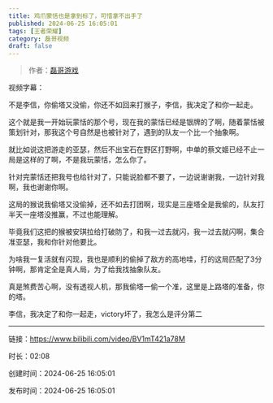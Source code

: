```yaml
---
title: 鸡爪蒙恬也是拿到标了，可惜拿不出手了
published: 2024-06-25 16:05:01
tags: [王者荣耀]
category: 磊哥视频
draft: false
---
```



> 作者：[磊哥游戏](https://space.bilibili.com/268941858?spm_id_from=333.788.upinfo.head.click)

视频字幕：

不是李信，你偷塔又没偷，你还不如回来打猴子，李信，我决定了和你一起走。

这个就是我一开始玩蒙恬的那个号，现在我的蒙恬已经是银牌的了啊，随着蒙恬被策划针对，那我这个号自然是也被针对了，遇到的队友一个比一个抽象啊。

就比如说这把游走的亚瑟，然后不出宝石在野区打野啊，中单的蔡文姬已经不止一局是这样的了啊，不是我玩蒙恬，怎么你了。

针对完蒙恬还把我号也给针对了，只能说脸都不要了，一边说谢谢我，一边针对我啊，我也谢谢你啊。

这局的猴说我偷塔又没偷掉，还不如去打团啊，现实是三座塔全是我偷的，队友打半天一座塔没推赢，不过也能理解。

毕竟我们这把的猴被安琪拉给打破防了，和我一过去就闪，我一过去就闪啊，集合准亚瑟，我和你针对他要比。

为啥我一复活就有闪现，我也是顺利的偷掉了敌方的高地哇，打的这局匹配了3分钟啊，那肯定全是真人局，为了给我找抽象队友。

真是煞费苦心啊，没有透视人机，那我偷塔一偷一个准，这里是上路塔的准备，你的塔。

李信，我决定了和你一起走，victory坏了，我怎么是评分第二

---


链接：https://www.bilibili.com/video/BV1mT421a78M



时长：02:08

创建时间：2024-06-25 16:05:01

发布时间：2024-06-25 16:05:01
